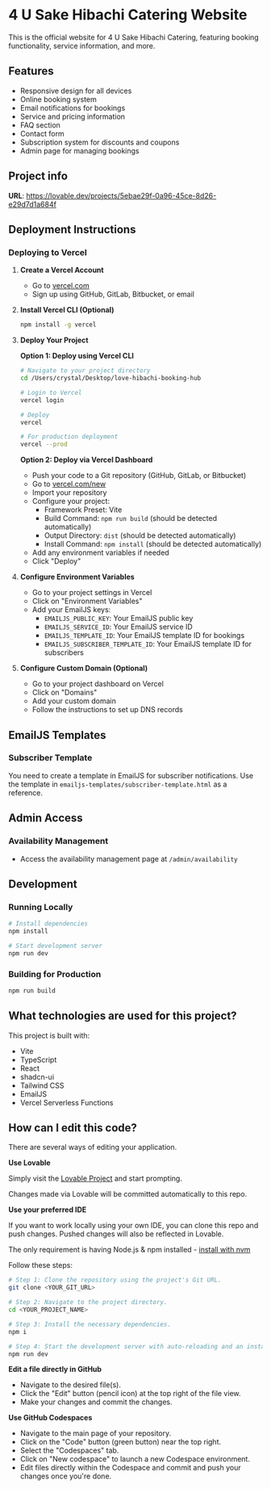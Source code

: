 # 4 U Sake Hibachi Catering Website

This is the official website for 4 U Sake Hibachi Catering, featuring booking functionality, service information, and more.

## Features

- Responsive design for all devices
- Online booking system
- Email notifications for bookings
- Service and pricing information
- FAQ section
- Contact form
- Subscription system for discounts and coupons
- Admin page for managing bookings

## Project info

**URL**: https://lovable.dev/projects/5ebae29f-0a96-45ce-8d26-e29d7d1a684f

## Deployment Instructions

### Deploying to Vercel

1. **Create a Vercel Account**
   - Go to [vercel.com](https://vercel.com)
   - Sign up using GitHub, GitLab, Bitbucket, or email

2. **Install Vercel CLI (Optional)**
   ```bash
   npm install -g vercel
   ```

3. **Deploy Your Project**

   **Option 1: Deploy using Vercel CLI**
   ```bash
   # Navigate to your project directory
   cd /Users/crystal/Desktop/love-hibachi-booking-hub

   # Login to Vercel
   vercel login

   # Deploy
   vercel

   # For production deployment
   vercel --prod
   ```

   **Option 2: Deploy via Vercel Dashboard**
   - Push your code to a Git repository (GitHub, GitLab, or Bitbucket)
   - Go to [vercel.com/new](https://vercel.com/new)
   - Import your repository
   - Configure your project:
     - Framework Preset: Vite
     - Build Command: `npm run build` (should be detected automatically)
     - Output Directory: `dist` (should be detected automatically)
     - Install Command: `npm install` (should be detected automatically)
   - Add any environment variables if needed
   - Click "Deploy"

4. **Configure Environment Variables**
   - Go to your project settings in Vercel
   - Click on "Environment Variables"
   - Add your EmailJS keys:
     - `EMAILJS_PUBLIC_KEY`: Your EmailJS public key
     - `EMAILJS_SERVICE_ID`: Your EmailJS service ID
     - `EMAILJS_TEMPLATE_ID`: Your EmailJS template ID for bookings
     - `EMAILJS_SUBSCRIBER_TEMPLATE_ID`: Your EmailJS template ID for subscribers

5. **Configure Custom Domain (Optional)**
   - Go to your project dashboard on Vercel
   - Click on "Domains"
   - Add your custom domain
   - Follow the instructions to set up DNS records

## EmailJS Templates

### Subscriber Template
You need to create a template in EmailJS for subscriber notifications. Use the template in `emailjs-templates/subscriber-template.html` as a reference.

## Admin Access

### Availability Management
- Access the availability management page at `/admin/availability`

## Development

### Running Locally
```bash
# Install dependencies
npm install

# Start development server
npm run dev
```

### Building for Production
```bash
npm run build
```

## What technologies are used for this project?

This project is built with:

- Vite
- TypeScript
- React
- shadcn-ui
- Tailwind CSS
- EmailJS
- Vercel Serverless Functions

## How can I edit this code?

There are several ways of editing your application.

**Use Lovable**

Simply visit the [Lovable Project](https://lovable.dev/projects/5ebae29f-0a96-45ce-8d26-e29d7d1a684f) and start prompting.

Changes made via Lovable will be committed automatically to this repo.

**Use your preferred IDE**

If you want to work locally using your own IDE, you can clone this repo and push changes. Pushed changes will also be reflected in Lovable.

The only requirement is having Node.js & npm installed - [install with nvm](https://github.com/nvm-sh/nvm#installing-and-updating)

Follow these steps:

```sh
# Step 1: Clone the repository using the project's Git URL.
git clone <YOUR_GIT_URL>

# Step 2: Navigate to the project directory.
cd <YOUR_PROJECT_NAME>

# Step 3: Install the necessary dependencies.
npm i

# Step 4: Start the development server with auto-reloading and an instant preview.
npm run dev
```

**Edit a file directly in GitHub**

- Navigate to the desired file(s).
- Click the "Edit" button (pencil icon) at the top right of the file view.
- Make your changes and commit the changes.

**Use GitHub Codespaces**

- Navigate to the main page of your repository.
- Click on the "Code" button (green button) near the top right.
- Select the "Codespaces" tab.
- Click on "New codespace" to launch a new Codespace environment.
- Edit files directly within the Codespace and commit and push your changes once you're done.
